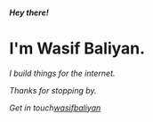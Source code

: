<div>
    <div>
        <h5>Hey there!</h5>
        <h1>I'm Wasif Baliyan.</h1>
        <p><em>I build things for the internet.</em<p>
        <p>Thanks for stopping by.</p>
        <p>
            Get in touch<a href="https://wasifbaliyan.github.io">wasifbaliyan</a>
        </p>
    </div>
</div>

<!-- Hey there!

### I'm Wasif Baliyan.

_I build things for the internet._

Thanks for stopping by.

Get in touch [wasifbaliyan](https://wasifbaliyan.github.io) -->
